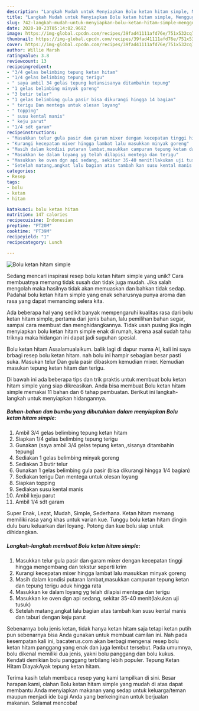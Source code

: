 ```yaml
---
description: "Langkah Mudah untuk Menyiapkan Bolu ketan hitam simple, Menggugah Selera"
title: "Langkah Mudah untuk Menyiapkan Bolu ketan hitam simple, Menggugah Selera"
slug: 742-langkah-mudah-untuk-menyiapkan-bolu-ketan-hitam-simple-menggugah-selera
date: 2020-10-23T05:14:02.969Z
image: https://img-global.cpcdn.com/recipes/39fad41111afd76e/751x532cq70/bolu-ketan-hitam-simple-foto-resep-utama.jpg
thumbnail: https://img-global.cpcdn.com/recipes/39fad41111afd76e/751x532cq70/bolu-ketan-hitam-simple-foto-resep-utama.jpg
cover: https://img-global.cpcdn.com/recipes/39fad41111afd76e/751x532cq70/bolu-ketan-hitam-simple-foto-resep-utama.jpg
author: Willie Marsh
ratingvalue: 3.8
reviewcount: 13
recipeingredient:
- "3/4 gelas belimbing tepung ketan hitam"
- "1/4 gelas belimbing tepung terigu"
- " saya ambil 34 gelas tepung ketansisanya ditambahin tepung"
- "1 gelas belimbing minyak goreng"
- "3 butir telur"
- "1 gelas belimbing gula pasir bisa dikurangi hingga 14 bagian"
- " terigu Dan mentega untuk olesan loyang"
- " topping"
- " susu kental manis"
- " keju parut"
- "1/4 sdt garam"
recipeinstructions:
- "Masukkan telur gula pasir dan garam mixer dengan kecepatan tinggi hingga mengembang dan tekstur seperti krim"
- "Kurangi kecepatan mixer hingga lambat lalu masukkan minyak goreng"
- "Masih dalam kondisi putaran lambat,masukkan campuran tepung ketan dan tepung terigu aduk hingga rata"
- "Masukkan ke dalam loyang yg telah dilapisi mentega dan terigu"
- "Masukkan ke oven dgn api sedang, sekitar 35-40 menit(lakukan uji tusuk)"
- "Setelah matang,angkat lalu bagian atas tambah kan susu kental manis dan taburi dengan keju parut"
categories:
- Resep
tags:
- bolu
- ketan
- hitam

katakunci: bolu ketan hitam 
nutrition: 147 calories
recipecuisine: Indonesian
preptime: "PT20M"
cooktime: "PT39M"
recipeyield: "1"
recipecategory: Lunch

---
```



![Bolu ketan hitam simple](https://img-global.cpcdn.com/recipes/39fad41111afd76e/751x532cq70/bolu-ketan-hitam-simple-foto-resep-utama.jpg)

Sedang mencari inspirasi resep bolu ketan hitam simple yang unik? Cara membuatnya memang tidak susah dan tidak juga mudah. Jika salah mengolah maka hasilnya tidak akan memuaskan dan bahkan tidak sedap. Padahal bolu ketan hitam simple yang enak seharusnya punya aroma dan rasa yang dapat memancing selera kita.

Ada beberapa hal yang sedikit banyak mempengaruhi kualitas rasa dari bolu ketan hitam simple, pertama dari jenis bahan, lalu pemilihan bahan segar, sampai cara membuat dan menghidangkannya. Tidak usah pusing jika ingin menyiapkan bolu ketan hitam simple enak di rumah, karena asal sudah tahu triknya maka hidangan ini dapat jadi suguhan spesial.

Bolu ketan hitam Assalamualaikum. balik lagi di dapur mama Al, kali ini saya brbagi resep bolu ketan hitam. nah bolu ini hampir sebagian besar pasti suka. Masukan telur Dan gula pasir dibaskom kemudian mixer. Kemudian masukan tepung ketan hitam dan terigu.


Di bawah ini ada beberapa tips dan trik praktis untuk membuat bolu ketan hitam simple yang siap dikreasikan. Anda bisa membuat Bolu ketan hitam simple memakai 11 bahan dan 6 tahap pembuatan. Berikut ini langkah-langkah untuk menyiapkan hidangannya.

<!--inarticleads1-->

##### Bahan-bahan dan bumbu yang dibutuhkan dalam menyiapkan Bolu ketan hitam simple:

1. Ambil 3/4 gelas belimbing tepung ketan hitam
1. Siapkan 1/4 gelas belimbing tepung terigu
1. Gunakan  (saya ambil 3/4 gelas tepung ketan,,sisanya ditambahin tepung)
1. Sediakan 1 gelas belimbing minyak goreng
1. Sediakan 3 butir telur
1. Gunakan 1 gelas belimbing gula pasir (bisa dikurangi hingga 1/4 bagian)
1. Sediakan  terigu Dan mentega untuk olesan loyang
1. Siapkan  topping
1. Sediakan  susu kental manis
1. Ambil  keju parut
1. Ambil 1/4 sdt garam


Super Enak, Lezat, Mudah, Simple, Sederhana. Ketan hitam memang memiliki rasa yang khas untuk varian kue. Tunggu bolu ketan hitam dingin dulu baru keluarkan dari loyang. Potong dan kue bolu siap untuk dihidangkan. 

<!--inarticleads2-->

##### Langkah-langkah membuat Bolu ketan hitam simple:

1. Masukkan telur gula pasir dan garam mixer dengan kecepatan tinggi hingga mengembang dan tekstur seperti krim
1. Kurangi kecepatan mixer hingga lambat lalu masukkan minyak goreng
1. Masih dalam kondisi putaran lambat,masukkan campuran tepung ketan dan tepung terigu aduk hingga rata
1. Masukkan ke dalam loyang yg telah dilapisi mentega dan terigu
1. Masukkan ke oven dgn api sedang, sekitar 35-40 menit(lakukan uji tusuk)
1. Setelah matang,angkat lalu bagian atas tambah kan susu kental manis dan taburi dengan keju parut


Sebenarnya bolu jenis ketan, tidak hanya ketan hitam saja tetapi ketan putih pun sebenarnya bisa Anda gunakan untuk membuat camilan ini. Nah pada kesempatan kali ini, bacaterus.com akan berbagi mengenai resep bolu ketan hitam panggang yang enak dan juga lembut tersebut. Pada umumnya, bolu dikenal memiliki dua jenis, yakni bolu panggang dan bolu kukus. Kendati demikian bolu panggang terbilang lebih populer. Tepung Ketan Hitam DiayakAyak tepung ketan hitam. 

Terima kasih telah membaca resep yang kami tampilkan di sini. Besar harapan kami, olahan Bolu ketan hitam simple yang mudah di atas dapat membantu Anda menyiapkan makanan yang sedap untuk keluarga/teman maupun menjadi ide bagi Anda yang berkeinginan untuk berjualan makanan. Selamat mencoba!
